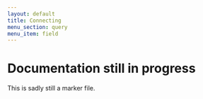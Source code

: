 ```yaml
---
layout: default
title: Connecting
menu_section: query
menu_item: field
---
```



# Documentation still in progress

This is sadly still a marker file.

